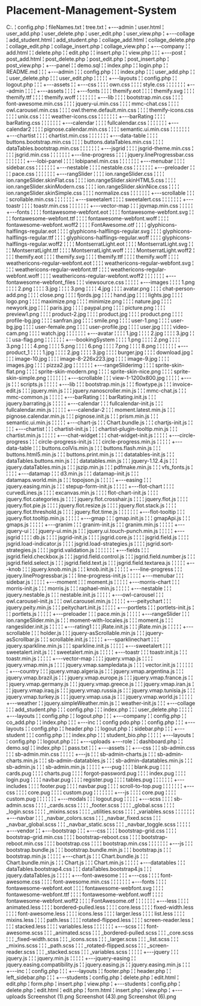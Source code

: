 # Placement-Management-System

C:.
¦   config.php
¦   fileNames.txt
¦   tree.txt
¦
+---admin
¦       user.html
¦       user_add.php
¦       user_delete.php
¦       user_edit.php
¦       user_view.php
¦
+---collage
¦       add_student.html
¦       add_student.php
¦       collage_add.html
¦       collage_delete.php
¦       collage_edit.php
¦       collage_insert.php
¦       collage_view.php
¦
+---company
¦   ¦   add.html
¦   ¦   delete.php
¦   ¦   edit.php
¦   ¦   insert.php
¦   ¦   view.php
¦   ¦
¦   +---post
¦           post_add.html
¦           post_delete.php
¦           post_edit.php
¦           post_insert.php
¦           post_view.php
¦
+---panel
¦   ¦   demo.sql
¦   ¦   index.php
¦   ¦   login.php
¦   ¦   README.md
¦   ¦
¦   +---admin
¦   ¦   ¦   config.php
¦   ¦   ¦   index.php
¦   ¦   ¦   user_add.php
¦   ¦   ¦   user_delete.php
¦   ¦   ¦   user_edit.php
¦   ¦   ¦
¦   ¦   +---layouts
¦   ¦           config.php
¦   ¦           logout.php
¦   ¦
¦   +---assets
¦   ¦   +---css
¦   ¦   ¦   ¦   own.css
¦   ¦   ¦   ¦   style.css
¦   ¦   ¦   ¦
¦   ¦   ¦   +---admin
¦   ¦   ¦   ¦   +---assets
¦   ¦   ¦   ¦       +---fonts
¦   ¦   ¦   ¦               themify.eot
¦   ¦   ¦   ¦               themify.svg
¦   ¦   ¦   ¦               themify.ttf
¦   ¦   ¦   ¦               themify.woff
¦   ¦   ¦   ¦
¦   ¦   ¦   +---lib
¦   ¦   ¦       ¦   bootstrap.min.css
¦   ¦   ¦       ¦   font-awesome.min.css
¦   ¦   ¦       ¦   jquery-ui.min.css
¦   ¦   ¦       ¦   mmc-chat.css
¦   ¦   ¦       ¦   owl.carousel.min.css
¦   ¦   ¦       ¦   owl.theme.default.min.css
¦   ¦   ¦       ¦   themify-icons.css
¦   ¦   ¦       ¦   unix.css
¦   ¦   ¦       ¦   weather-icons.css
¦   ¦   ¦       ¦
¦   ¦   ¦       +---barRating
¦   ¦   ¦       ¦       barRating.css
¦   ¦   ¦       ¦
¦   ¦   ¦       +---calendar
¦   ¦   ¦       ¦       fullcalendar.css
¦   ¦   ¦       ¦
¦   ¦   ¦       +---calendar2
¦   ¦   ¦       ¦       pignose.calendar.min.css
¦   ¦   ¦       ¦       semantic.ui.min.css
¦   ¦   ¦       ¦
¦   ¦   ¦       +---chartist
¦   ¦   ¦       ¦       chartist.min.css
¦   ¦   ¦       ¦
¦   ¦   ¦       +---data-table
¦   ¦   ¦       ¦       buttons.bootstrap.min.css
¦   ¦   ¦       ¦       buttons.dataTables.min.css
¦   ¦   ¦       ¦       dataTables.bootstrap.min.css
¦   ¦   ¦       ¦
¦   ¦   ¦       +---jsgrid
¦   ¦   ¦       ¦       jsgrid-theme.min.css
¦   ¦   ¦       ¦       jsgrid.min.css
¦   ¦   ¦       ¦
¦   ¦   ¦       +---line-progress
¦   ¦   ¦       ¦       jquery.lineProgressbar.css
¦   ¦   ¦       ¦
¦   ¦   ¦       +---lobi-panel
¦   ¦   ¦       ¦       lobipanel.min.css
¦   ¦   ¦       ¦
¦   ¦   ¦       +---menubar
¦   ¦   ¦       ¦       sidebar.css
¦   ¦   ¦       ¦
¦   ¦   ¦       +---nestable
¦   ¦   ¦       ¦       nestable.css
¦   ¦   ¦       ¦
¦   ¦   ¦       +---preloader
¦   ¦   ¦       ¦       pace.css
¦   ¦   ¦       ¦
¦   ¦   ¦       +---rangSlider
¦   ¦   ¦       ¦       ion.rangeSlider.css
¦   ¦   ¦       ¦       ion.rangeSlider.skinFlat.css
¦   ¦   ¦       ¦       ion.rangeSlider.skinHTML5.css
¦   ¦   ¦       ¦       ion.rangeSlider.skinModern.css
¦   ¦   ¦       ¦       ion.rangeSlider.skinNice.css
¦   ¦   ¦       ¦       ion.rangeSlider.skinSimple.css
¦   ¦   ¦       ¦       normalize.css
¦   ¦   ¦       ¦
¦   ¦   ¦       +---scrollable
¦   ¦   ¦       ¦       scrollable.min.css
¦   ¦   ¦       ¦
¦   ¦   ¦       +---sweetalert
¦   ¦   ¦       ¦       sweetalert.css
¦   ¦   ¦       ¦
¦   ¦   ¦       +---toastr
¦   ¦   ¦       ¦       toastr.min.css
¦   ¦   ¦       ¦
¦   ¦   ¦       +---vector-map
¦   ¦   ¦               jqvmap.min.css
¦   ¦   ¦
¦   ¦   +---fonts
¦   ¦   ¦   ¦   fontawesome-webfont.eot
¦   ¦   ¦   ¦   fontawesome-webfont.svg
¦   ¦   ¦   ¦   fontawesome-webfont.ttf
¦   ¦   ¦   ¦   fontawesome-webfont.woff
¦   ¦   ¦   ¦   fontawesome-webfont.woff2
¦   ¦   ¦   ¦   FontAwesome.otf
¦   ¦   ¦   ¦   glyphicons-halflings-regular.eot
¦   ¦   ¦   ¦   glyphicons-halflings-regular.svg
¦   ¦   ¦   ¦   glyphicons-halflings-regular.ttf
¦   ¦   ¦   ¦   glyphicons-halflings-regular.woff
¦   ¦   ¦   ¦   glyphicons-halflings-regular.woff2
¦   ¦   ¦   ¦   MontserratLight.eot
¦   ¦   ¦   ¦   MontserratLight.svg
¦   ¦   ¦   ¦   MontserratLight.ttf
¦   ¦   ¦   ¦   MontserratLight.woff
¦   ¦   ¦   ¦   MontserratLight.woff2
¦   ¦   ¦   ¦   themify.eot
¦   ¦   ¦   ¦   themify.svg
¦   ¦   ¦   ¦   themify.ttf
¦   ¦   ¦   ¦   themify.woff
¦   ¦   ¦   ¦   weathericons-regular-webfont.eot
¦   ¦   ¦   ¦   weathericons-regular-webfont.svg
¦   ¦   ¦   ¦   weathericons-regular-webfont.ttf
¦   ¦   ¦   ¦   weathericons-regular-webfont.woff
¦   ¦   ¦   ¦   weathericons-regular-webfont.woff2
¦   ¦   ¦   ¦
¦   ¦   ¦   +---fontawesome-webfont_files
¦   ¦   ¦           viewsource.css
¦   ¦   ¦
¦   ¦   +---images
¦   ¦   ¦   ¦   1.png
¦   ¦   ¦   ¦   2.png
¦   ¦   ¦   ¦   3.jpg
¦   ¦   ¦   ¦   3.png
¦   ¦   ¦   ¦   4.jpg
¦   ¦   ¦   ¦   avatar.png
¦   ¦   ¦   ¦   chat-person-add.png
¦   ¦   ¦   ¦   close.png
¦   ¦   ¦   ¦   fjords.jpg
¦   ¦   ¦   ¦   hand.jpg
¦   ¦   ¦   ¦   lights.jpg
¦   ¦   ¦   ¦   logo.png
¦   ¦   ¦   ¦   maximize.png
¦   ¦   ¦   ¦   minimize.png
¦   ¦   ¦   ¦   nature.jpg
¦   ¦   ¦   ¦   newyork.jpg
¦   ¦   ¦   ¦   paris.jpg
¦   ¦   ¦   ¦   paypal.png
¦   ¦   ¦   ¦   picture.png
¦   ¦   ¦   ¦   preview1.png
¦   ¦   ¦   ¦   product-2.jpg
¦   ¦   ¦   ¦   product.jpg
¦   ¦   ¦   ¦   product.png
¦   ¦   ¦   ¦   profile-bg.jpg
¦   ¦   ¦   ¦   sanfran.jpg
¦   ¦   ¦   ¦   smile.png
¦   ¦   ¦   ¦   user-1.png
¦   ¦   ¦   ¦   user-bg.jpg
¦   ¦   ¦   ¦   user-female.png
¦   ¦   ¦   ¦   user-profile.jpg
¦   ¦   ¦   ¦   user.jpg
¦   ¦   ¦   ¦   video-cam.png
¦   ¦   ¦   ¦   watch.jpg
¦   ¦   ¦   ¦
¦   ¦   ¦   +---avatar
¦   ¦   ¦   ¦       1.jpg
¦   ¦   ¦   ¦       2.jpg
¦   ¦   ¦   ¦       3.jpg
¦   ¦   ¦   ¦       usa-flag.png
¦   ¦   ¦   ¦
¦   ¦   ¦   +---bookingSystem
¦   ¦   ¦   ¦       1.png
¦   ¦   ¦   ¦       2.png
¦   ¦   ¦   ¦       3.png
¦   ¦   ¦   ¦       4.png
¦   ¦   ¦   ¦       5.png
¦   ¦   ¦   ¦       6.png
¦   ¦   ¦   ¦       7.png
¦   ¦   ¦   ¦       8.png
¦   ¦   ¦   ¦
¦   ¦   ¦   +---product_1
¦   ¦   ¦   ¦       1.jpg
¦   ¦   ¦   ¦       2.jpg
¦   ¦   ¦   ¦       3.jpg
¦   ¦   ¦   ¦       burger.jpg
¦   ¦   ¦   ¦       download.jpg
¦   ¦   ¦   ¦       image-10.jpg
¦   ¦   ¦   ¦       image-8-226x223.jpg
¦   ¦   ¦   ¦       image-9.jpg
¦   ¦   ¦   ¦       images.jpg
¦   ¦   ¦   ¦       pizza2.jpg
¦   ¦   ¦   ¦
¦   ¦   ¦   +---rangeSliderimg
¦   ¦   ¦   ¦       sprite-skin-flat.png
¦   ¦   ¦   ¦       sprite-skin-modern.png
¦   ¦   ¦   ¦       sprite-skin-nice.png
¦   ¦   ¦   ¦       sprite-skin-simple.png
¦   ¦   ¦   ¦
¦   ¦   ¦   +---scrollable
¦   ¦   ¦           view-1-1200x800.jpg
¦   ¦   ¦
¦   ¦   +---js
¦   ¦       ¦   scripts.js
¦   ¦       ¦
¦   ¦       +---lib
¦   ¦           ¦   bootstrap.min.js
¦   ¦           ¦   flowtype.js
¦   ¦           ¦   invoice-edit.js
¦   ¦           ¦   jquery.min.js
¦   ¦           ¦   jquery.nanoscroller.min.js
¦   ¦           ¦   mmc-chat.js
¦   ¦           ¦   mmc-common.js
¦   ¦           ¦
¦   ¦           +---barRating
¦   ¦           ¦       barRating.init.js
¦   ¦           ¦       jquery.barrating.js
¦   ¦           ¦
¦   ¦           +---calendar
¦   ¦           ¦       fullcalendar-init.js
¦   ¦           ¦       fullcalendar.min.js
¦   ¦           ¦
¦   ¦           +---calendar-2
¦   ¦           ¦       moment.latest.min.js
¦   ¦           ¦       pignose.calendar.min.js
¦   ¦           ¦       pignose.init.js
¦   ¦           ¦       prism.min.js
¦   ¦           ¦       semantic.ui.min.js
¦   ¦           ¦
¦   ¦           +---chart-js
¦   ¦           ¦       Chart.bundle.js
¦   ¦           ¦       chartjs-init.js
¦   ¦           ¦
¦   ¦           +---chartist
¦   ¦           ¦       chartist-init.js
¦   ¦           ¦       chartist-plugin-tooltip.min.js
¦   ¦           ¦       chartist.min.js
¦   ¦           ¦
¦   ¦           +---chat-widget
¦   ¦           ¦       chat-widget-init.js
¦   ¦           ¦
¦   ¦           +---circle-progress
¦   ¦           ¦       circle-progress-init.js
¦   ¦           ¦       circle-progress.min.js
¦   ¦           ¦
¦   ¦           +---data-table
¦   ¦           ¦       buttons.colVis.min.js
¦   ¦           ¦       buttons.flash.min.js
¦   ¦           ¦       buttons.html5.min.js
¦   ¦           ¦       buttons.print.min.js
¦   ¦           ¦       datatables-init.js
¦   ¦           ¦       dataTables.buttons.min.js
¦   ¦           ¦       datatables.min.js
¦   ¦           ¦       jquery-1.12.4.js
¦   ¦           ¦       jquery.dataTables.min.js
¦   ¦           ¦       jszip.min.js
¦   ¦           ¦       pdfmake.min.js
¦   ¦           ¦       vfs_fonts.js
¦   ¦           ¦
¦   ¦           +---datamap
¦   ¦           ¦       d3.min.js
¦   ¦           ¦       datamap-init.js
¦   ¦           ¦       datamaps.world.min.js
¦   ¦           ¦       topojson.js
¦   ¦           ¦
¦   ¦           +---easing
¦   ¦           ¦       jquery.easing.min.js
¦   ¦           ¦       stepup-form-init.js
¦   ¦           ¦
¦   ¦           +---flot-chart
¦   ¦           ¦   ¦   curvedLines.js
¦   ¦           ¦   ¦   excanvas.min.js
¦   ¦           ¦   ¦   flot-chart-init.js
¦   ¦           ¦   ¦   jquery.flot.categories.js
¦   ¦           ¦   ¦   jquery.flot.crosshair.js
¦   ¦           ¦   ¦   jquery.flot.js
¦   ¦           ¦   ¦   jquery.flot.pie.js
¦   ¦           ¦   ¦   jquery.flot.resize.js
¦   ¦           ¦   ¦   jquery.flot.stack.js
¦   ¦           ¦   ¦   jquery.flot.threshold.js
¦   ¦           ¦   ¦   jquery.flot.time.js
¦   ¦           ¦   ¦
¦   ¦           ¦   +---flot-tooltip
¦   ¦           ¦           jquery.flot.tooltip.min.js
¦   ¦           ¦
¦   ¦           +---gmap
¦   ¦           ¦       gmap.init.js
¦   ¦           ¦       gmapApi.js
¦   ¦           ¦       gmaps.js
¦   ¦           ¦
¦   ¦           +---granim
¦   ¦           ¦       granim-init.js
¦   ¦           ¦       granim.min.js
¦   ¦           ¦
¦   ¦           +---jquery-ui
¦   ¦           ¦       jquery-ui.min.js
¦   ¦           ¦       jquery.ui.touch-punch.min.js
¦   ¦           ¦
¦   ¦           +---jsgrid
¦   ¦           ¦   ¦   db.js
¦   ¦           ¦   ¦   jsgrid-init.js
¦   ¦           ¦   ¦   jsgrid.core.js
¦   ¦           ¦   ¦   jsgrid.field.js
¦   ¦           ¦   ¦   jsgrid.load-indicator.js
¦   ¦           ¦   ¦   jsgrid.load-strategies.js
¦   ¦           ¦   ¦   jsgrid.sort-strategies.js
¦   ¦           ¦   ¦   jsgrid.validation.js
¦   ¦           ¦   ¦
¦   ¦           ¦   +---fields
¦   ¦           ¦           jsgrid.field.checkbox.js
¦   ¦           ¦           jsgrid.field.control.js
¦   ¦           ¦           jsgrid.field.number.js
¦   ¦           ¦           jsgrid.field.select.js
¦   ¦           ¦           jsgrid.field.text.js
¦   ¦           ¦           jsgrid.field.textarea.js
¦   ¦           ¦
¦   ¦           +---knob
¦   ¦           ¦       jquery.knob.min.js
¦   ¦           ¦       knob.init.js
¦   ¦           ¦
¦   ¦           +---line-progress
¦   ¦           ¦       jquery.lineProgressbar.js
¦   ¦           ¦       line-progress-init.js
¦   ¦           ¦
¦   ¦           +---menubar
¦   ¦           ¦       sidebar.js
¦   ¦           ¦
¦   ¦           +---moment
¦   ¦           ¦       moment.js
¦   ¦           ¦
¦   ¦           +---morris-chart
¦   ¦           ¦       morris-init.js
¦   ¦           ¦       morris.js
¦   ¦           ¦       raphael-min.js
¦   ¦           ¦
¦   ¦           +---nestable
¦   ¦           ¦       jquery.nestable.js
¦   ¦           ¦       nestable.init.js
¦   ¦           ¦
¦   ¦           +---owl-carousel
¦   ¦           ¦       owl.carousel-init.js
¦   ¦           ¦       owl.carousel.min.js
¦   ¦           ¦
¦   ¦           +---peitychart
¦   ¦           ¦       jquery.peity.min.js
¦   ¦           ¦       peitychart.init.js
¦   ¦           ¦
¦   ¦           +---portlets
¦   ¦           ¦       portlets-init.js
¦   ¦           ¦       portlets.js
¦   ¦           ¦
¦   ¦           +---preloader
¦   ¦           ¦       pace.min.js
¦   ¦           ¦
¦   ¦           +---rangeSlider
¦   ¦           ¦       ion.rangeSlider.min.js
¦   ¦           ¦       moment-with-locales.js
¦   ¦           ¦       moment.js
¦   ¦           ¦       rangeslider.init.js
¦   ¦           ¦
¦   ¦           +---rating1
¦   ¦           ¦       jRate.init.js
¦   ¦           ¦       jRate.min.js
¦   ¦           ¦
¦   ¦           +---scrollable
¦   ¦           ¦       holder.js
¦   ¦           ¦       jquery-asScrollable.min.js
¦   ¦           ¦       jquery-asScrollbar.js
¦   ¦           ¦       scrollable.init.js
¦   ¦           ¦
¦   ¦           +---sparklinechart
¦   ¦           ¦       jquery.sparkline.min.js
¦   ¦           ¦       sparkline.init.js
¦   ¦           ¦
¦   ¦           +---sweetalert
¦   ¦           ¦       sweetalert.init.js
¦   ¦           ¦       sweetalert.min.js
¦   ¦           ¦
¦   ¦           +---toastr
¦   ¦           ¦       toastr.init.js
¦   ¦           ¦       toastr.min.js
¦   ¦           ¦
¦   ¦           +---vector-map
¦   ¦           ¦   ¦   jquery.vmap.js
¦   ¦           ¦   ¦   jquery.vmap.min.js
¦   ¦           ¦   ¦   jquery.vmap.sampledata.js
¦   ¦           ¦   ¦   vector.init.js
¦   ¦           ¦   ¦
¦   ¦           ¦   +---country
¦   ¦           ¦           jquery.vmap.algeria.js
¦   ¦           ¦           jquery.vmap.argentina.js
¦   ¦           ¦           jquery.vmap.brazil.js
¦   ¦           ¦           jquery.vmap.europe.js
¦   ¦           ¦           jquery.vmap.france.js
¦   ¦           ¦           jquery.vmap.germany.js
¦   ¦           ¦           jquery.vmap.greece.js
¦   ¦           ¦           jquery.vmap.iran.js
¦   ¦           ¦           jquery.vmap.iraq.js
¦   ¦           ¦           jquery.vmap.russia.js
¦   ¦           ¦           jquery.vmap.tunisia.js
¦   ¦           ¦           jquery.vmap.turkey.js
¦   ¦           ¦           jquery.vmap.usa.js
¦   ¦           ¦           jquery.vmap.world.js
¦   ¦           ¦
¦   ¦           +---weather
¦   ¦                   jquery.simpleWeather.min.js
¦   ¦                   weather-init.js
¦   ¦
¦   +---collage
¦   ¦   ¦   add_student.php
¦   ¦   ¦   config.php
¦   ¦   ¦   index.php
¦   ¦   ¦   user_delete.php
¦   ¦   ¦
¦   ¦   +---layouts
¦   ¦           config.php
¦   ¦           logout.php
¦   ¦
¦   +---company
¦   ¦       config.php
¦   ¦       co_add.php
¦   ¦       index.php
¦   ¦
¦   +---inc
¦   ¦       config pdo.php
¦   ¦       config.php
¦   ¦
¦   +---layouts
¦   ¦       config.php
¦   ¦       header.php
¦   ¦       logout.php
¦   ¦       sidebar.php
¦   ¦
¦   +---student
¦   ¦   ¦   config.php
¦   ¦   ¦   index.php
¦   ¦   ¦   student_bio.php
¦   ¦   ¦
¦   ¦   +---layouts
¦   ¦           config.php
¦   ¦           logout.php
¦   ¦
¦   +---uploads
+---role
¦   ¦   dashboard.php
¦   ¦   demo.sql
¦   ¦   index.php
¦   ¦   pass.txt
¦   ¦
¦   +---assets
¦   ¦   +---css
¦   ¦   ¦       sb-admin.css
¦   ¦   ¦       sb-admin.min.css
¦   ¦   ¦
¦   ¦   +---js
¦   ¦   ¦       sb-admin-charts.js
¦   ¦   ¦       sb-admin-charts.min.js
¦   ¦   ¦       sb-admin-datatables.js
¦   ¦   ¦       sb-admin-datatables.min.js
¦   ¦   ¦       sb-admin.js
¦   ¦   ¦       sb-admin.min.js
¦   ¦   ¦
¦   ¦   +---pug
¦   ¦   ¦   ¦   blank.pug
¦   ¦   ¦   ¦   cards.pug
¦   ¦   ¦   ¦   charts.pug
¦   ¦   ¦   ¦   forgot-password.pug
¦   ¦   ¦   ¦   index.pug
¦   ¦   ¦   ¦   login.pug
¦   ¦   ¦   ¦   navbar.pug
¦   ¦   ¦   ¦   register.pug
¦   ¦   ¦   ¦   tables.pug
¦   ¦   ¦   ¦
¦   ¦   ¦   +---includes
¦   ¦   ¦       ¦   footer.pug
¦   ¦   ¦       ¦   navbar.pug
¦   ¦   ¦       ¦   scroll-to-top.pug
¦   ¦   ¦       ¦
¦   ¦   ¦       +---css
¦   ¦   ¦       ¦       core.pug
¦   ¦   ¦       ¦       custom.pug
¦   ¦   ¦       ¦
¦   ¦   ¦       +---js
¦   ¦   ¦       ¦       core.pug
¦   ¦   ¦       ¦       custom.pug
¦   ¦   ¦       ¦
¦   ¦   ¦       +---modals
¦   ¦   ¦               logout.pug
¦   ¦   ¦
¦   ¦   +---scss
¦   ¦   ¦   ¦   sb-admin.scss
¦   ¦   ¦   ¦   _cards.scss
¦   ¦   ¦   ¦   _footer.scss
¦   ¦   ¦   ¦   _global.scss
¦   ¦   ¦   ¦   _login.scss
¦   ¦   ¦   ¦   _mixins.scss
¦   ¦   ¦   ¦   _utilities.scss
¦   ¦   ¦   ¦   _variables.scss
¦   ¦   ¦   ¦
¦   ¦   ¦   +---navbar
¦   ¦   ¦           _navbar_colors.scss
¦   ¦   ¦           _navbar_fixed.scss
¦   ¦   ¦           _navbar_global.scss
¦   ¦   ¦           _navbar_static.scss
¦   ¦   ¦           _navbar_toggle.scss
¦   ¦   ¦
¦   ¦   +---vendor
¦   ¦       +---bootstrap
¦   ¦       ¦   +---css
¦   ¦       ¦   ¦       bootstrap-grid.css
¦   ¦       ¦   ¦       bootstrap-grid.min.css
¦   ¦       ¦   ¦       bootstrap-reboot.css
¦   ¦       ¦   ¦       bootstrap-reboot.min.css
¦   ¦       ¦   ¦       bootstrap.css
¦   ¦       ¦   ¦       bootstrap.min.css
¦   ¦       ¦   ¦
¦   ¦       ¦   +---js
¦   ¦       ¦           bootstrap.bundle.js
¦   ¦       ¦           bootstrap.bundle.min.js
¦   ¦       ¦           bootstrap.js
¦   ¦       ¦           bootstrap.min.js
¦   ¦       ¦
¦   ¦       +---chart.js
¦   ¦       ¦       Chart.bundle.js
¦   ¦       ¦       Chart.bundle.min.js
¦   ¦       ¦       Chart.js
¦   ¦       ¦       Chart.min.js
¦   ¦       ¦
¦   ¦       +---datatables
¦   ¦       ¦       dataTables.bootstrap4.css
¦   ¦       ¦       dataTables.bootstrap4.js
¦   ¦       ¦       jquery.dataTables.js
¦   ¦       ¦
¦   ¦       +---font-awesome
¦   ¦       ¦   +---css
¦   ¦       ¦   ¦       font-awesome.css
¦   ¦       ¦   ¦       font-awesome.min.css
¦   ¦       ¦   ¦
¦   ¦       ¦   +---fonts
¦   ¦       ¦   ¦       fontawesome-webfont.eot
¦   ¦       ¦   ¦       fontawesome-webfont.svg
¦   ¦       ¦   ¦       fontawesome-webfont.ttf
¦   ¦       ¦   ¦       fontawesome-webfont.woff
¦   ¦       ¦   ¦       fontawesome-webfont.woff2
¦   ¦       ¦   ¦       FontAwesome.otf
¦   ¦       ¦   ¦
¦   ¦       ¦   +---less
¦   ¦       ¦   ¦       animated.less
¦   ¦       ¦   ¦       bordered-pulled.less
¦   ¦       ¦   ¦       core.less
¦   ¦       ¦   ¦       fixed-width.less
¦   ¦       ¦   ¦       font-awesome.less
¦   ¦       ¦   ¦       icons.less
¦   ¦       ¦   ¦       larger.less
¦   ¦       ¦   ¦       list.less
¦   ¦       ¦   ¦       mixins.less
¦   ¦       ¦   ¦       path.less
¦   ¦       ¦   ¦       rotated-flipped.less
¦   ¦       ¦   ¦       screen-reader.less
¦   ¦       ¦   ¦       stacked.less
¦   ¦       ¦   ¦       variables.less
¦   ¦       ¦   ¦
¦   ¦       ¦   +---scss
¦   ¦       ¦           font-awesome.scss
¦   ¦       ¦           _animated.scss
¦   ¦       ¦           _bordered-pulled.scss
¦   ¦       ¦           _core.scss
¦   ¦       ¦           _fixed-width.scss
¦   ¦       ¦           _icons.scss
¦   ¦       ¦           _larger.scss
¦   ¦       ¦           _list.scss
¦   ¦       ¦           _mixins.scss
¦   ¦       ¦           _path.scss
¦   ¦       ¦           _rotated-flipped.scss
¦   ¦       ¦           _screen-reader.scss
¦   ¦       ¦           _stacked.scss
¦   ¦       ¦           _variables.scss
¦   ¦       ¦
¦   ¦       +---jquery
¦   ¦       ¦       jquery.js
¦   ¦       ¦       jquery.min.js
¦   ¦       ¦
¦   ¦       +---jquery-easing
¦   ¦               jquery.easing.compatibility.js
¦   ¦               jquery.easing.js
¦   ¦               jquery.easing.min.js
¦   ¦
¦   +---inc
¦   ¦       config.php
¦   ¦
¦   +---layouts
¦   ¦       footer.php
¦   ¦       header.php
¦   ¦       left_sidebar.php
¦   ¦
¦   +---students
¦           config.php
¦           delete.php
¦           edit.html
¦           edit.php
¦           form.php
¦           insert.php
¦           view.php
¦
+---students
    ¦   config.php
    ¦   delete.php
    ¦   edit.html
    ¦   edit.php
    ¦   form.html
    ¦   insert.php
    ¦   view.php
    ¦
    +---uploads
            Screenshot (1).png
            Screenshot (43).png
            Screenshot (6).png


